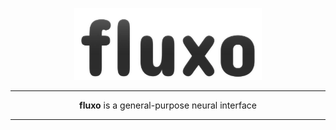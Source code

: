 <p align="center">
  <img src="/assets/fluxo-banner.webp" width="300px" alt="" />
</p>

---

<p align="center">
  <b>fluxo</b> is a general-purpose neural interface
</p>

---

